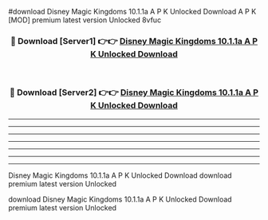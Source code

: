 #download Disney Magic Kingdoms 10.1.1a A P K Unlocked Download A P K [MOD] premium latest version Unlocked 8vfuc 



<div align="center">
<h3>🔴 Download [Server1] 👉👉 <a href="https://apkdownload1.web.app/">Disney Magic Kingdoms 10.1.1a A P K Unlocked Download</a></h3><br>

<h3>🔴 Download [Server2] 👉👉 <a href="https://apkdownload1.web.app/">Disney Magic Kingdoms 10.1.1a A P K Unlocked Download</a></h3>
</div>





----------------------------------------------------------

----------------------------------------------------------

----------------------------------------------------------

----------------------------------------------------------

----------------------------------------------------------

----------------------------------------------------------

----------------------------------------------------------

Disney Magic Kingdoms 10.1.1a A P K Unlocked Download download premium latest version Unlocked

download Disney Magic Kingdoms 10.1.1a A P K Unlocked Download premium latest version Unlocked
